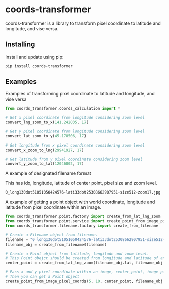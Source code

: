 # coords-transformer

coords-transformer is a library to transform pixel coordinate to latitude and longitude, and vise versa.


## Installing

Install and update using pip:

```bash
pip install coords-transformer
```

## Examples

Examples of transforming pixel coordinate to latitude and longitude, and vise versa

```python
from coords_transformer.coords_calculation import *

# Get x pixel coordinate from longitude considering zoom level
convert_lng_zoom_to_x(141.242035, 17)

# Get y pixel coordinate from longitude considering zoom level
convert_lat_zoom_to_y(45.178506, 17)

# Get longitude from x pixel coordinate considering zoom level
convert_x_zoom_to_lng(29941927, 17)

# Get latitude from y pixel coordinate considering zoom level
convert_y_zoom_to_lat(12046802, 17)
```

A example of designated filename format

This has idx, longitude, latitude of center point, pixel size and zoom level.

`0_long130dot51051050424576-lati33dot25308662907951-size512-zoom17.jpg`

A example of getting a point object with world coordinate, longitude and latitude from pixel coordinate within an image.

```python
from coords_transformer.point.factory import create_from_lat_lng_zoom
from coords_transformer.point.service import create_point_from_image_pixel_coords
from coords_transformer.filename.factory import create_from_filename

# Create a Filename object from filename.
filename = "0_long130dot51051050424576-lati33dot25308662907951-size512-zoom17.jpg"
filename_obj = create_from_filename(filename)

# Create a Point object from latitude, longitude and zoom level.
# This Point obejct should be created from longitude and latitude of an image center point
center_point = create_from_lat_lng_zoom(filename_obj.lat, filename_obj.lng)

# Pass x and y pixel coordinate within an image, center_point, image pixel size and zoom level
# Then you can get a Point object
create_point_from_image_pixel_coords(5, 10, center_point, filename_obj.size, filename_obj.zoom)
```
